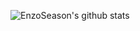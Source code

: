 ![EnzoSeason's github stats](https://github-readme-stats.vercel.app/api?username=EnzoSeason&show_icons=true&theme=radical)
